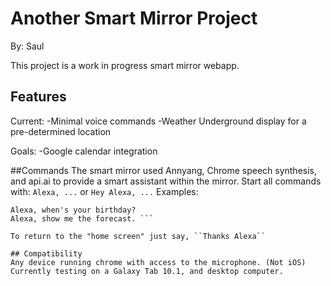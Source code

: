 # Another Smart Mirror Project
By: Saul

This project is a work in progress smart mirror webapp.

## Features
Current:
-Minimal voice commands
-Weather Underground display for a pre-determined location

Goals:
-Google calendar integration

##Commands
The smart mirror used Annyang, Chrome speech synthesis, and api.ai to provide a smart assistant within the mirror.
Start all commands with: 
``` Alexa, ... ```
or
``` Hey Alexa, ... ```
Examples:
``` Hey Alexa, what's the weather like next teusday?
Alexa, when's your birthday?
Alexa, show me the forecast. ```

To return to the "home screen" just say, ``Thanks Alexa``

## Compatibility
Any device running chrome with access to the microphone. (Not iOS)
Currently testing on a Galaxy Tab 10.1, and desktop computer.


